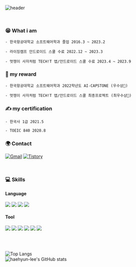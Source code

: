 ![header](https://capsule-render.vercel.app/api?type=rect&color=gradient&fontColor=ffffff&text=늦었다고%20생각할%20때가%20아직%20한발%20남았다&fontSize=40&animation=fadeIn&fontAlignY=55)


<br/>

### 😁 What i am

    - 한국항공대학교 소프트웨어학과 졸업 2016.3 ~ 2023.2
    
    - 라이징캠프 안드로이드 스쿨 수료 2022.12 ~ 2023.3

    - 멋쟁이 사자처럼 TECH!T 앱/안드로이드 스쿨 수료 2023.4 ~ 2023.9

### 🥇 my reward

    - 한국항공대학교 소프트웨어학과 2022학년도 AI-CAPSTONE (우수상🥈)

    - 멋쟁이 사자처럼 TECH!T 앱/안드로이드 스쿨 최종프로젝트 (최우수상🥇)

### ✍ my certification

    - 한국사 1급 2021.5

    - TOEIC 840 2020.8



### 🌍 Contact 
[![Gmail](https://img.shields.io/badge/Gmail-d14836?style=for-the-badge&logo=Gmail&logoColor=white&link=mailto:bada7144@gmail.com)](mailto:dornsms888@gmail.com)
[![Tistory](https://img.shields.io/badge/Tistory-ff7200.svg?&style=for-the-badge&logo=Tistory&logoColor=white)](https://jungchaeyoon.tistory.com/)

<br/>

### 💻 Skills

#### Language
<img src="https://img.shields.io/badge/JAVA-007396?style=for-the-badge&logo=Java&logoColor=white"> <img src="https://img.shields.io/badge/Kotlin-7F52FF?style=for-the-badge&logo=Kotlin&logoColor=white">
<img src="https://img.shields.io/badge/Python-3776AB?style=for-the-badge&logo=Python&logoColor=white"> <img src="https://img.shields.io/badge/Android-3DDC84?style=for-the-badge&logo=Android&logoColor=white">

#### Tool

<img src="https://img.shields.io/badge/androidstudio-3DDC84?style=for-the-badge&logo=androidstudio&logoColor=white"> <img src="https://img.shields.io/badge/git-F05032?style=for-the-badge&logo=git&logoColor=white"> <img src="https://img.shields.io/badge/firebase-FFCA28?style=for-the-badge&logo=firebase&logoColor=white"> <img src="https://img.shields.io/badge/Eclipse-2C2255?style=for-the-badge&logo=Eclipse%20IDE&logoColor=white"> <img src="https://img.shields.io/badge/github-181717?style=for-the-badge&logo=github&logoColor=white"> <img src="https://img.shields.io/badge/VSCode-007ACC?style=for-the-badge&logo=VisualStudioCode&logoColor=white">


<br/>
<br/>

![Top Langs](https://github-readme-stats.vercel.app/api/top-langs/?username=JUNGCHAEYOON&layout=compact&theme=tokyonight&langs_count=5&hide=aidl)  
![haehyun-lee's GitHub stats](https://github-readme-stats.vercel.app/api?username=JUNGCHAEYOON&show_icons=true&theme=tokyonight)


